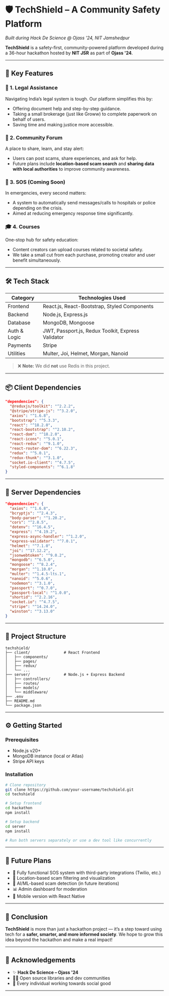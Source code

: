 

# 🛡️ TechShield – A Community Safety Platform

*Built during Hack De Science @ Ojass '24, NIT Jamshedpur*

**TechShield** is a safety-first, community-powered platform developed during a 36-hour hackathon hosted by **NIT JSR** as part of **Ojass '24**. 

---

## 🚀 Key Features

### 🧾 1. Legal Assistance

Navigating India’s legal system is tough. Our platform simplifies this by:

* Offering document help and step-by-step guidance.
* Taking a small brokerage (just like Groww) to complete paperwork on behalf of users.
* Saving time and making justice more accessible.

### 💬 2. Community Forum

A place to share, learn, and stay alert:

* Users can post scams, share experiences, and ask for help.
* Future plans include **location-based scam search** and **sharing data with local authorities** to improve community awareness.

### 🚨 3. SOS (Coming Soon)

In emergencies, every second matters:

* A system to automatically send messages/calls to hospitals or police depending on the crisis.
* Aimed at reducing emergency response time significantly.

### 🎓 4. Courses

One-stop hub for safety education:

* Content creators can upload courses related to societal safety.
* We take a small cut from each purchase, promoting creator and user benefit simultaneously.

---

## 🛠️ Tech Stack

| Category     | Technologies Used                                  |
| ------------ | -------------------------------------------------- |
| Frontend     | React.js, React-Bootstrap, Styled Components       |
| Backend      | Node.js, Express.js                                |
| Database     | MongoDB, Mongoose                                  |
| Auth & Logic | JWT, Passport.js, Redux Toolkit, Express Validator |
| Payments     | Stripe                                             |
| Utilities    | Multer, Joi, Helmet, Morgan, Nanoid                |

> ❌ **Note:** We did **not** use Redis in this project.

---

## 📦 Client Dependencies

```json
"dependencies": {
  "@reduxjs/toolkit": "^2.2.2",
  "@stripe/stripe-js": "^3.2.0",
  "axios": "^1.6.8",
  "bootstrap": "^5.3.3",
  "react": "^18.2.0",
  "react-bootstrap": "^2.10.2",
  "react-dom": "^18.2.0",
  "react-icons": "^5.0.1",
  "react-redux": "^9.1.0",
  "react-router-dom": "^6.22.3",
  "redux": "^5.0.1",
  "redux-thunk": "^3.1.0",
  "socket.io-client": "^4.7.5",
  "styled-components": "^6.1.8"
}
```

---

## 🧱 Server Dependencies

```json
"dependencies": {
  "axios": "^1.6.8",
  "bcryptjs": "^2.4.3",
  "body-parser": "^1.20.2",
  "cors": "^2.8.5",
  "dotenv": "^16.4.5",
  "express": "^4.19.2",
  "express-async-handler": "^1.2.0",
  "express-validator": "^7.0.1",
  "helmet": "^7.1.0",
  "joi": "^17.12.2",
  "jsonwebtoken": "^9.0.2",
  "mongodb": "^6.5.0",
  "mongoose": "^8.2.4",
  "morgan": "^1.10.0",
  "multer": "^1.4.5-lts.1",
  "nanoid": "^5.0.6",
  "nodemon": "^3.1.0",
  "passport": "^0.7.0",
  "passport-local": "^1.0.0",
  "shortid": "^2.2.16",
  "socket.io": "^4.7.5",
  "stripe": "^14.24.0",
  "winston": "^3.13.0"
}
```

---

## 📁 Project Structure

```
techshield/
├── client/               # React Frontend
│   ├── components/
│   ├── pages/
│   ├── redux/
│   └── ...
├── server/               # Node.js + Express Backend
│   ├── controllers/
│   ├── routes/
│   ├── models/
│   └── middleware/
├── .env
├── README.md
└── package.json
```

---

## ⚙️ Getting Started

### Prerequisites

* Node.js v20+
* MongoDB instance (local or Atlas)
* Stripe API keys

### Installation

```bash
# Clone repository
git clone https://github.com/your-username/techshield.git
cd techshield

# Setup frontend
cd hackathon
npm install

# Setup backend
cd server
npm install

# Run both servers separately or use a dev tool like concurrently
```

---

## 🧩 Future Plans

* 🔔 Fully functional SOS system with third-party integrations (Twilio, etc.)
* 📍 Location-based scam filtering and visualization
* 🧠 AI/ML-based scam detection (in future iterations)
* 📊 Admin dashboard for moderation
* 📱 Mobile version with React Native

---

## 🏁 Conclusion

**TechShield** is more than just a hackathon project — it’s a step toward using tech for a **safer, smarter, and more informed society**. We hope to grow this idea beyond the hackathon and make a real impact!

---

## 🙏 Acknowledgements

* ✨ **Hack De Science – Ojass '24**
* 👨‍💻 Open source libraries and dev communities
* 💪 Every individual working towards social good

---

